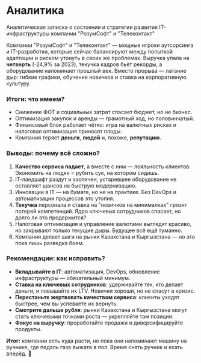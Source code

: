 # Аналитика

Аналитическая записка о состоянии и стратегии развития IT-инфраструктуры компании "РозумСофт" и "Телеконтакт"

Компании "РозумСофт" и "Телеконтакт" — мощные игроки аутсорсинга и IT-разработки, которые сейчас балансируют между попыткой адаптации и риском утонуть в своих же проблемах. Выручка упала на **четверть** (-24,9% за 2023), текучка кадров бьёт рекорды, а оборудование напоминает прошлый век. Вместо прорыва — латание дыр: гибкие графики, обучение новичков и ставка на корпоративную культуру.  

### Итоги: что имеем?
- Снижение ФОТ и социальных затрат спасает бюджет, но не бизнес.  
- Оптимизация закупок и аренды — грамотный ход, но половинчатый.  
- Финансовый блок работает чётко: игра на валютных рисках и налоговая оптимизация приносят плоды.  
- Компания теряет **деньги**, **людей** и, похоже, **репутацию.**  

### Выводы: почему всё сложно?
1. **Качество сервиса падает**, а вместе с ним — лояльность клиентов. Экономить на людях = рубить сук, на котором сидишь.  
2. IT-ландшафт раздут и хаотичен, устаревшее оборудование не оставляет шансов на быструю модернизацию.  
3. Инновации в IT — на бумаге, но не на практике. Без DevOps и автоматизации процессов это утопия.  
4. **Текучка** персонала и ставка на "новичков на минималках" грозят потерей компетенций. Ядро ключевых сотрудников спасает, но долго ли это продержится?  
5. Налоговая оптимизация и управление валютами выглядят красиво, но закрывают только текущие дыры. Будущее всё ещё туманно.  
6. Компания делает шаги на рынки Казахстана и Кыргызстана — но это пока лишь разведка боем.  


### Рекомендации: как исправить?
- **Вкладывайте в IT**: автоматизация, DevOps, обновление инфраструктуры — обязательный минимум.  
- **Ставка на ключевых сотрудников**: удерживайте тех, кто делает деньги, и повышайте их LTV. Новички хороши, но не спасут в кризис.  
- **Перестаньте жертвовать качеством сервиса**: клиенты уходят быстрее, чем вы успеваете их вернуть.  
- **Смотрите дальше рубля**: рынки Казахстана и Кыргызстана могут стать ключевыми точками роста — укрепляйте там позиции.  
- **Фокус на выручку**: проработайте продажи и диверсифицируйте продукты.  

**Итог:** компании есть куда расти, но пока они напоминают машину на ручнике, где педаль газа выжата в пол. Время снять ручник и ехать вперёд. 🚀
